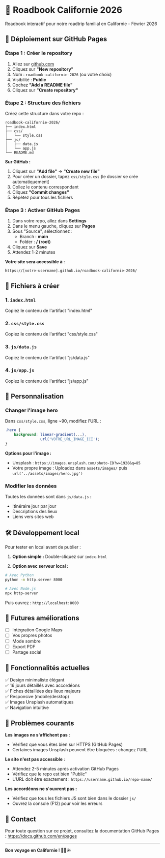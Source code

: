 # 🌴 Roadbook Californie 2026

Roadbook interactif pour notre roadtrip familial en Californie - Février 2026

## 🚀 Déploiement sur GitHub Pages

### Étape 1 : Créer le repository

1. Allez sur [github.com](https://github.com)
2. Cliquez sur **"New repository"**
3. Nom : `roadbook-californie-2026` (ou votre choix)
4. Visibilité : **Public**
5. Cochez **"Add a README file"**
6. Cliquez sur **"Create repository"**

### Étape 2 : Structure des fichiers

Créez cette structure dans votre repo :

```
roadbook-californie-2026/
├── index.html
├── css/
│   └── style.css
├── js/
│   ├── data.js
│   └── app.js
└── README.md
```

**Sur GitHub :**
1. Cliquez sur **"Add file"** → **"Create new file"**
2. Pour créer un dossier, tapez `css/style.css` (le dossier se crée automatiquement)
3. Collez le contenu correspondant
4. Cliquez **"Commit changes"**
5. Répétez pour tous les fichiers

### Étape 3 : Activer GitHub Pages

1. Dans votre repo, allez dans **Settings**
2. Dans le menu gauche, cliquez sur **Pages**
3. Sous "Source", sélectionnez :
   - Branch : **main**
   - Folder : **/ (root)**
4. Cliquez sur **Save**
5. Attendez 1-2 minutes

**Votre site sera accessible à :**
```
https://[votre-username].github.io/roadbook-californie-2026/
```

## 📁 Fichiers à créer

### 1. `index.html`
Copiez le contenu de l'artifact "index.html"

### 2. `css/style.css`
Copiez le contenu de l'artifact "css/style.css"

### 3. `js/data.js`
Copiez le contenu de l'artifact "js/data.js"

### 4. `js/app.js`
Copiez le contenu de l'artifact "js/app.js"

## 🎨 Personnalisation

### Changer l'image hero

Dans `css/style.css`, ligne ~90, modifiez l'URL :

```css
.hero {
    background: linear-gradient(...),
                url('VOTRE_URL_IMAGE_ICI');
}
```

**Options pour l'image :**
- Unsplash : `https://images.unsplash.com/photo-ID?w=1920&q=85`
- Votre propre image : Uploadez dans `assets/images/` puis `url('../assets/images/hero.jpg')`

### Modifier les données

Toutes les données sont dans `js/data.js` :
- Itinéraire jour par jour
- Descriptions des lieux
- Liens vers sites web

## 🛠️ Développement local

Pour tester en local avant de publier :

1. **Option simple :** Double-cliquez sur `index.html`

2. **Option avec serveur local :**
```bash
# Avec Python
python -m http.server 8000

# Avec Node.js
npx http-server
```

Puis ouvrez : `http://localhost:8000`

## 📝 Futures améliorations

- [ ] Intégration Google Maps
- [ ] Vos propres photos
- [ ] Mode sombre
- [ ] Export PDF
- [ ] Partage social

## 🎯 Fonctionnalités actuelles

✅ Design minimaliste élégant  
✅ 16 jours détaillés avec accordéons  
✅ Fiches détaillées des lieux majeurs  
✅ Responsive (mobile/desktop)  
✅ Images Unsplash automatiques  
✅ Navigation intuitive  

## 🐛 Problèmes courants

**Les images ne s'affichent pas :**
- Vérifiez que vous êtes bien sur HTTPS (GitHub Pages)
- Certaines images Unsplash peuvent être bloquées : changez l'URL

**Le site n'est pas accessible :**
- Attendez 2-5 minutes après activation GitHub Pages
- Vérifiez que le repo est bien "Public"
- L'URL doit être exactement : `https://username.github.io/repo-name/`

**Les accordéons ne s'ouvrent pas :**
- Vérifiez que tous les fichiers JS sont bien dans le dossier `js/`
- Ouvrez la console (F12) pour voir les erreurs

## 📧 Contact

Pour toute question sur ce projet, consultez la documentation GitHub Pages : https://docs.github.com/en/pages

---

**Bon voyage en Californie ! 🌊🌴☀️**
